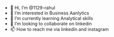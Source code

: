 - 👋 Hi, I’m @1129-rahul
- 👀 I’m interested in Business Aanlytics
- 🌱 I’m currently learning Analytical skills
- 💞️ I’m looking to collaborate on linkedin
- 📫 How to reach me via linkedin and instagram

<!---
1129-rahul/1129-rahul is a ✨ special ✨ repository because its `README.md` (this file) appears on your GitHub profile.
You can click the Preview link to take a look at your changes.
--->
